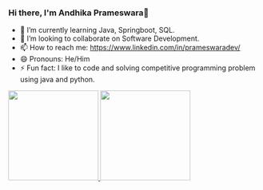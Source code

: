 ### Hi there,  I'm Andhika Prameswara👋

- 🌱 I’m currently learning Java, Springboot, SQL.
- 👯 I’m looking to collaborate on Software Development.
- 📫 How to reach me: https://www.linkedin.com/in/prameswaradev/
- 😄 Pronouns: He/Him
- ⚡ Fun fact: I like to code and solving competitive programming problem using java and python.

<p align="left">
<a href="https://github.com/prameswaraandhika">
  <img height="180em" src="https://github-readme-stats-eight-theta.vercel.app/api?username=prameswaraandhika&show_icons=true&theme=algolia&include_all_commits=true&count_private=true"/>
  
  <img height="180em" src="https://github-readme-stats-eight-theta.vercel.app/api/top-langs/?username=prameswaraandhika&layout=compact&langs_count=8&theme=algolia"/>
</a>
</p>
